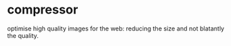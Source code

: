 # compressor
optimise high quality images for the web: reducing the size and not blatantly the quality.
